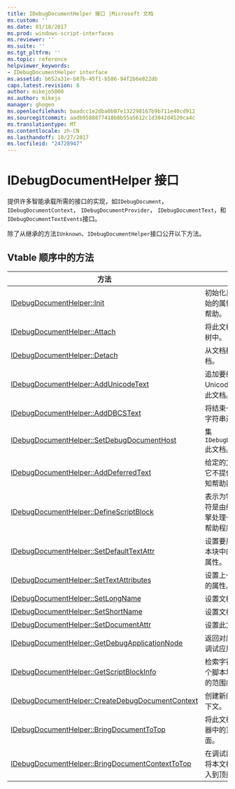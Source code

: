 ```yaml
---
title: IDebugDocumentHelper 接口 |Microsoft 文档
ms.custom: ''
ms.date: 01/18/2017
ms.prod: windows-script-interfaces
ms.reviewer: ''
ms.suite: ''
ms.tgt_pltfrm: ''
ms.topic: reference
helpviewer_keywords:
- IDebugDocumentHelper interface
ms.assetid: b652a31e-b87b-45f1-b586-94f2b6e822db
caps.latest.revision: 8
author: mikejo5000
ms.author: mikejo
manager: ghogen
ms.openlocfilehash: baadcc1e2dba0b07e132298167b9b711e40cd912
ms.sourcegitcommit: aadb9588877418b8b55a5612c1d3842d4520ca4c
ms.translationtype: MT
ms.contentlocale: zh-CN
ms.lasthandoff: 10/27/2017
ms.locfileid: "24728947"
---
```

# <a name="idebugdocumenthelper-interface"></a>IDebugDocumentHelper 接口
提供许多智能承载所需的接口的实现，如`IDebugDocument`， `IDebugDocumentContext`， `IDebugDocumentProvider`， `IDebugDocumentText`，和`IDebugDocumentTextEvents`接口。  
  
 除了从继承的方法`IUnknown`、`IDebugDocumentHelper`接口公开以下方法。  
  
## <a name="methods-in-vtable-order"></a>Vtable 顺序中的方法  
  
|方法|描述|  
|------------|-----------------|  
|[IDebugDocumentHelper::Init](../../winscript/reference/idebugdocumenthelper-init.md)|初始化具有名称和初始的属性的调试文档帮助。|  
|[IDebugDocumentHelper::Attach](../../winscript/reference/idebugdocumenthelper-attach.md)|将此文档添加到文档树中。|  
|[IDebugDocumentHelper::Detach](../../winscript/reference/idebugdocumenthelper-detach.md)|从文档树中删除此文档。|  
|[IDebugDocumentHelper::AddUnicodeText](../../winscript/reference/idebugdocumenthelper-addunicodetext.md)|追加要结束的 Unicode 字符串的此文档。|  
|[IDebugDocumentHelper::AddDBCSText](../../winscript/reference/idebugdocumenthelper-adddbcstext.md)|将结束一个 DBCS 字符串追加此文档。|  
|[IDebugDocumentHelper::SetDebugDocumentHost](../../winscript/reference/idebugdocumenthelper-setdebugdocumenthost.md)|集`IDebugDocumentHost`此文档。|  
|[IDebugDocumentHelper::AddDeferredText](../../winscript/reference/idebugdocumenthelper-adddeferredtext.md)|给定的文本可用，但它不提供字符，则通知帮助器。|  
|[IDebugDocumentHelper::DefineScriptBlock](../../winscript/reference/idebugdocumenthelper-definescriptblock.md)|表示为特定范围的字符是由给定的脚本引擎处理一个脚本块的帮助程序。|  
|[IDebugDocumentHelper::SetDefaultTextAttr](../../winscript/reference/idebugdocumenthelper-setdefaulttextattr.md)|设置要用于不是在脚本块中的文本将默认属性。|  
|[IDebugDocumentHelper::SetTextAttributes](../../winscript/reference/idebugdocumenthelper-settextattributes.md)|设置上一个文本范围的属性。|  
|[IDebugDocumentHelper::SetLongName](../../winscript/reference/idebugdocumenthelper-setlongname.md)|设置文档的长名称。|  
|[IDebugDocumentHelper::SetShortName](../../winscript/reference/idebugdocumenthelper-setshortname.md)|设置文档的短名称。|  
|[IDebugDocumentHelper::SetDocumentAttr](../../winscript/reference/idebugdocumenthelper-setdocumentattr.md)|设置此文档的特性。|  
|[IDebugDocumentHelper::GetDebugApplicationNode](../../winscript/reference/idebugdocumenthelper-getdebugapplicationnode.md)|返回对应于本文档的调试应用程序节点。|  
|[IDebugDocumentHelper::GetScriptBlockInfo](../../winscript/reference/idebugdocumenthelper-getscriptblockinfo.md)|检索字符和对应于一个脚本块的脚本引擎的范围内。|  
|[IDebugDocumentHelper::CreateDebugDocumentContext](../../winscript/reference/idebugdocumenthelper-createdebugdocumentcontext.md)|创建新的调试文档上下文。|  
|[IDebugDocumentHelper::BringDocumentToTop](../../winscript/reference/idebugdocumenthelper-bringdocumenttotop.md)|将此文档引入到调试器中的顶部用户界面。|  
|[IDebugDocumentHelper::BringDocumentContextToTop](../../winscript/reference/idebugdocumenthelper-bringdocumentcontexttotop.md)|在调试器用户界面中将本文档的上下文引入到顶部。|